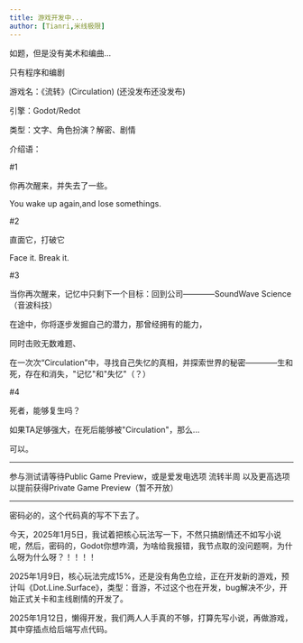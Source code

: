 ```yaml
---
title: 游戏开发中...
author: [Tianri,米线极限]
---
```


如题，但是没有美术和编曲...

只有程序和编剧

游戏名：《流转》(Circulation) (还没发布还没发布)

引擎：Godot/Redot

类型：文字、角色扮演？解密、剧情

介绍语：

#1

你再次醒来，并失去了一些。

You wake up again,and lose somethings.

#2

直面它，打破它

Face it. Break it.

#3

当你再次醒来，记忆中只剩下一个目标：回到公司————SoundWave Science（音波科技）

在途中，你将逐步发掘自己的潜力，那曾经拥有的能力，

同时击败无数难题、

在一次次“Circulation”中，寻找自己失忆的真相，并探索世界的秘密————生和死，存在和消失，"记忆"和"失忆"（？）

#4

死者，能够复生吗？

如果TA足够强大，在死后能够被"Circulation"，那么...

可以。

---

参与测试请等待Public Game Preview，或是爱发电选项 流转半周 以及更高选项以提前获得Private Game Preview（暂不开放）

---

密码必的，这个代码真的写不下去了。

今天，2025年1月5日，我试着把核心玩法写一下，不然只搞剧情还不如写小说呢，然后，密码的，Godot你想咋滴，为啥给我报错，我节点取的没问题啊，为什么呀为什么呀？！！！！

2025年1月9日，核心玩法完成15%，还是没有角色立绘，正在开发新的游戏，预计叫《Dot.Line.Surface》，类型：音游，不过这个也在开发，bug解决不少，开始正式关卡和主线剧情的开发了。

2025年1月12日，懒得开发，我们两人人手真的不够，打算先写小说，再做游戏，其中穿插点给后端写点代码。


